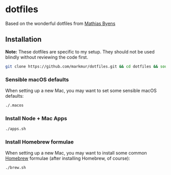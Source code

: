# dotfiles

Based on the wonderful dotfiles from [Mathias Byens](https://github.com/mathiasbynens/dotfiles)

## Installation

**Note:** These dotfiles are specific to my setup. They should not be used blindly without reviewing the code first.

```bash
git clone https://github.com/markmur/dotfiles.git && cd dotfiles && source bootstrap.sh
```

### Sensible macOS defaults

When setting up a new Mac, you may want to set some sensible macOS defaults:

```bash
./.macos
```

### Install Node + Mac Apps

```bash
./apps.sh
```

### Install Homebrew formulae

When setting up a new Mac, you may want to install some common [Homebrew](https://brew.sh/) formulae (after installing Homebrew, of course):

```bash
./brew.sh
```
